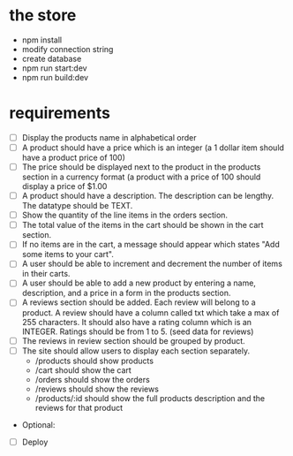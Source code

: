 # the store 

- npm install
- modify connection string
- create database
- npm run start:dev
- npm run build:dev

# requirements

- [ ] Display the products name in alphabetical order
- [ ] A product should have a price which is an integer (a 1 dollar item should have a product price of 100)
- [ ] The price should be displayed next to the product in the products section in a currency format (a product with a price of 100 should display a price of $1.00
- [ ] A product should have a description. The description can be lengthy. The datatype should be TEXT.
- [ ] Show the quantity of the line items in the orders section.
- [ ] The total value of the items in the cart should be shown in the cart section.
- [ ] If no items are in the cart, a message should appear which states "Add some items to your cart".
- [ ] A user should be able to increment and decrement the number of items in their carts.
- [ ] A user should be able to add a new product by entering a name, description, and a price in a form in the products section.
- [ ] A reviews section should be added. Each review will belong to a product. A review should have a column called txt which take a max of 255 characters. It should also have a rating column which is an INTEGER. Ratings should be from 1 to 5. (seed data for reviews)
- [ ] The reviews in review section should be grouped by product.
- [ ] The site should allow users to display each section separately.
  - /products should show products
  - /cart should show the cart
  - /orders should show the orders
  - /reviews should show the reviews 
  - /products/:id should show the full products description and the reviews for that product
- Optional:
- [ ] Deploy

